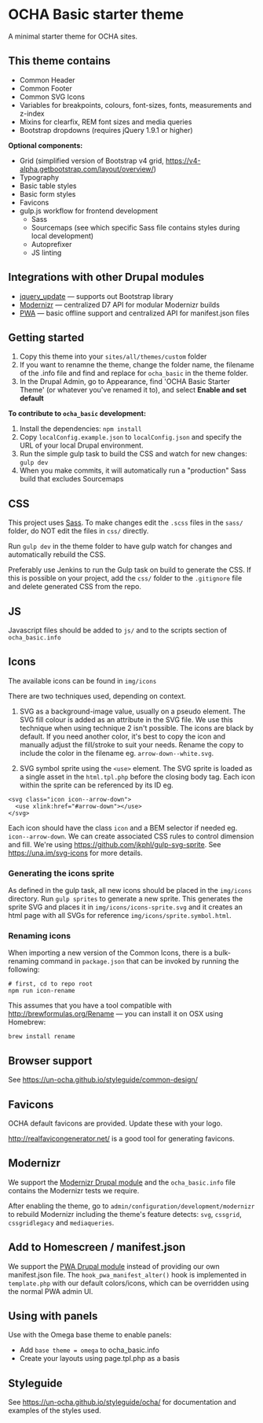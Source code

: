 # OCHA Basic starter theme

A minimal starter theme for OCHA sites.

## This theme contains

* Common Header
* Common Footer
* Common SVG Icons
* Variables for breakpoints, colours, font-sizes, fonts, measurements and z-index
* Mixins for clearfix, REM font sizes and media queries
* Bootstrap dropdowns (requires jQuery 1.9.1 or higher)

**Optional components:**

* Grid (simplified version of Bootstrap v4 grid, https://v4-alpha.getbootstrap.com/layout/overview/)
* Typography
* Basic table styles
* Basic form styles
* Favicons
* gulp.js workflow for frontend development
  * Sass
  * Sourcemaps (see which specific Sass file contains styles during local development)
  * Autoprefixer
  * JS linting

## Integrations with other Drupal modules

* [jquery_update](https://www.drupal.org/project/jquery_update) — supports out Bootstrap library
* [Modernizr](https://www.drupal.org/project/modernizr) — centralized D7 API for modular Modernizr builds
* [PWA](https://www.drupal.org/project/pwa) — basic offline support and centralized API for manifest.json files

## Getting started

1. Copy this theme into your `sites/all/themes/custom` folder
2. If you want to renamne the theme, change the folder name, the filename of the .info file and find and replace for `ocha_basic` in the theme folder.
3. In the Drupal Admin, go to Appearance, find 'OCHA Basic Starter Theme' (or whatever you've renamed it to), and select **Enable and set default**

**To contribute to `ocha_basic` development:**

1. Install the dependencies: `npm install`
2. Copy `localConfig.example.json` to `localConfig.json` and specify the URL of your local Drupal environment.
3. Run the simple gulp task to build the CSS and watch for new changes: `gulp dev`
4. When you make commits, it will automatically run a "production" Sass build that excludes Sourcemaps


## CSS

This project uses [Sass](http://sass-lang.com/). To make changes edit the `.scss` files in the `sass/` folder, do NOT edit the files in `css/` directly.

Run `gulp dev` in the theme folder to have gulp watch for changes and automatically rebuild the CSS.

Preferably use Jenkins to run the Gulp task on build to generate the CSS. If this is possible on your project, add the `css/` folder to the `.gitignore` file and delete generated CSS from the repo.


## JS

Javascript files should be added to `js/` and to the scripts section of `ocha_basic.info`


## Icons

The available icons can be found in `img/icons`

There are two techniques used, depending on context.

1. SVG as a background-image value, usually on a pseudo element. The SVG fill colour is added as an attribute in the SVG file. We use this technique when using technique 2 isn't possible.
The icons are black by default. If you need another color, it's best to copy the icon and manually adjust the fill/stroke to suit your needs. Rename the copy to include the color in the filename eg. `arrow-down--white.svg`.

2. SVG symbol sprite using the `<use>` element. The SVG sprite is loaded as a single asset in the `html.tpl.php` before the closing body tag. Each icon within the sprite can be referenced by its ID eg. 
```
<svg class="icon icon--arrow-down">
  <use xlink:href="#arrow-down"></use>
</svg>
```
Each icon should have the class `icon` and a BEM selector if needed eg. `icon--arrow-down`. We can create associated CSS rules to control dimension and fill. We're using https://github.com/jkphl/gulp-svg-sprite. See https://una.im/svg-icons for more details.

### Generating the icons sprite
As defined in the gulp task, all new icons should be placed in the `img/icons` directory.
Run `gulp sprites` to generate a new sprite.
This generates the sprite SVG and places it in `img/icons/icons-sprite.svg` and it creates an html page with all SVGs for reference `img/icons/sprite.symbol.html`.


### Renaming icons
When importing a new version of the Common Icons, there is a bulk-renaming command in `package.json` that can be invoked by running the following:

```
# first, cd to repo root
npm run icon-rename
```

This assumes that you have a tool compatible with http://brewformulas.org/Rename — you can install it on OSX using Homebrew:

```
brew install rename
```



## Browser support

See https://un-ocha.github.io/styleguide/common-design/


## Favicons

OCHA default favicons are provided. Update these with your logo.

http://realfavicongenerator.net/ is a good tool for generating favicons.


## Modernizr

We support the [Modernizr Drupal module](https://www.drupal.org/project/modernizr) and the `ocha_basic.info` file contains the Modernizr tests we require.

After enabling the theme, go to `admin/configuration/development/modernizr` to rebuild Modernizr including the theme's feature detects: `svg`, `cssgrid`, `cssgridlegacy` and `mediaqueries`.


## Add to Homescreen / manifest.json

We support the [PWA Drupal module](https://www.drupal.org/project/pwa) instead of providing our own manifest.json file. The `hook_pwa_manifest_alter()` hook is implemented in `template.php` with our default colors/icons, which can be overridden using the normal PWA admin UI.


## Using with panels

Use with the Omega base theme to enable panels:

* Add `base theme = omega` to ocha_basic.info
* Create your layouts using page.tpl.php as a basis


## Styleguide

See https://un-ocha.github.io/styleguide/ocha/ for documentation and examples of the styles used.
